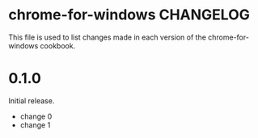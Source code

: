 # chrome-for-windows CHANGELOG

This file is used to list changes made in each version of the chrome-for-windows cookbook.

# 0.1.0

Initial release.

- change 0
- change 1

